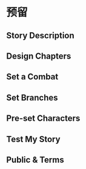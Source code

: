 # 预留

## Story Description
## Design Chapters
## Set a Combat
## Set Branches
## Pre-set Characters
## Test My Story
## Public & Terms